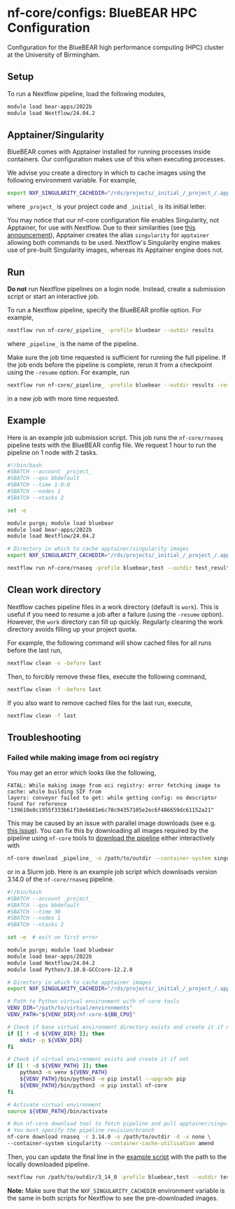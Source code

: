 # nf-core/configs: BlueBEAR HPC Configuration

Configuration for the BlueBEAR high performance computing (HPC) cluster at the University of Birmingham.

## Setup

To run a Nextflow pipeline, load the following modules,

```bash
module load bear-apps/2022b
module load Nextflow/24.04.2
```

## Apptainer/Singularity

BlueBEAR comes with Apptainer installed for running processes inside containers. Our configuration makes use of this
when executing processes.

We advise you create a directory in which to cache images using the following environment variable. For example,

```bash
export NXF_SINGULARITY_CACHEDIR="/rds/projects/_initial_/_project_/.apptainer"
```

where `_project_` is your project code and `_initial_` is its initial letter.

You may notice that our nf-core configuration file enables Singularity, not Apptainer, for use with Nextflow. Due to
their similarities (see [this announcement](https://apptainer.org/news/community-announcement-20211130/)), Apptainer
creates the alias `singularity` for `apptainer` allowing both commands to be used. Nextflow's Singularity engine makes
use of pre-built Singularity images, whereas its Apptainer engine does not.

## Run

**Do not** run Nextflow pipelines on a login node. Instead, create a submission script or start an interactive job.

To run a Nextflow pipeline, specify the BlueBEAR profile option. For example,

```bash
nextflow run nf-core/_pipeline_ -profile bluebear --outdir results
```

where `_pipeline_` is the name of the pipeline.

Make sure the job time requested is sufficient for running the full pipeline. If the job ends before the pipeline is
complete, rerun it from a checkpoint using the `-resume` option. For example, run

```bash
nextflow run nf-core/_pipeline_ -profile bluebear --outdir results -resume
```

in a new job with more time requested.

## Example

Here is an example job submission script. This job runs the `nf-core/rnaseq` pipeline tests with the BlueBEAR config
file. We request 1 hour to run the pipeline on 1 node with 2 tasks.

```bash
#!/bin/bash
#SBATCH --account _project_
#SBATCH --qos bbdefault
#SBATCH --time 1:0:0
#SBATCH --nodes 1
#SBATCH --ntasks 2

set -e

module purge; module load bluebear
module load bear-apps/2022b
module load Nextflow/24.04.2

# Directory in which to cache apptainer/singularity images
export NXF_SINGULARITY_CACHEDIR="/rds/projects/_initial_/_project_/.apptainer"

nextflow run nf-core/rnaseq -profile bluebear,test --outdir test_results
```

## Clean work directory

Nextflow caches pipeline files in a work directory (default is `work`). This is useful if you need to resume a job
after a failure (using the `-resume` option). However, the `work` directory can fill up quickly. Regularly cleaning the
work directory avoids filling up your project quota.

For example, the following command will show cached files for all
runs before the last run,

```bash
nextflow clean -n -before last
```

Then, to forcibly remove these files, execute the following command,

```bash
nextflow clean -f -before last
```

If you also want to remove cached files for the last run, execute,

```bash
nextflow clean -f last
```

## Troubleshooting

### Failed while making image from oci registry

You may get an error which looks like the following,

```text
FATAL: While making image from oci registry: error fetching image to cache: while building SIF from
layers: conveyor failed to get: while getting config: no descriptor found for reference
"139610e0c1955f333b61f10e6681e6c70c94357105e2ec6f486659dc61152a21"
```

This may be caused by an issue with parallel image downloads (see e.g.
[this issue](https://github.com/apptainer/singularity/issues/5020)). You can fix this by downloading all images required
by the pipeline using `nf-core` tools to
[download the pipeline](https://nf-co.re/docs/nf-core-tools/pipelines/download) either interactively with

```bash
nf-core download _pipeline_ -o /path/to/outdir --container-system singularity --container-cache-utilisation amend
```

or in a Slurm job. Here is an example job script which downloads version 3.14.0 of the `nf-core/rnaseq` pipeline.

```bash
#!/bin/bash
#SBATCH --account _project_
#SBATCH --qos bbdefault
#SBATCH --time 30
#SBATCH --nodes 1
#SBATCH --ntasks 2

set -e  # exit on first error

module purge; module load bluebear
module load bear-apps/2022b
module load Nextflow/24.04.2
module load Python/3.10.8-GCCcore-12.2.0

# Directory in which to cache apptainer images
export NXF_SINGULARITY_CACHEDIR="/rds/projects/_initial_/_project_/.apptainer"

# Path to Python virtual environment with nf-core tools
VENV_DIR="/path/to/virtual/environments"
VENV_PATH="${VENV_DIR}/nf-core-${BB_CPU}"

# Check if base virtual environment directory exists and create it if not
if [[ ! -d ${VENV_DIR} ]]; then
    mkdir -p ${VENV_DIR}
fi

# Check if virtual environment exists and create it if not
if [[ ! -d ${VENV_PATH} ]]; then
    python3 -m venv ${VENV_PATH}
    ${VENV_PATH}/bin/python3 -m pip install --upgrade pip
    ${VENV_PATH}/bin/python3 -m pip install nf-core
fi

# Activate virtual environment
source ${VENV_PATH}/bin/activate

# Run nf-core download tool to fetch pipeline and pull apptainer/singularity images
# You must specify the pipeline revision/branch
nf-core download rnaseq -r 3.14.0 -o /path/to/outdir -d -x none \
--container-system singularity --container-cache-utilisation amend
```

Then, you can update the final line in the [example script](#example) with the path to the locally
downloaded pipeline.

```bash
nextflow run /path/to/outdir/3_14_0 -profile bluebear,test --outdir test_results
```

**Note:** Make sure that the `NXF_SINGULARITY_CACHEDIR` environment variable is the same in both scripts for Nextflow
to see the pre-downloaded images.
